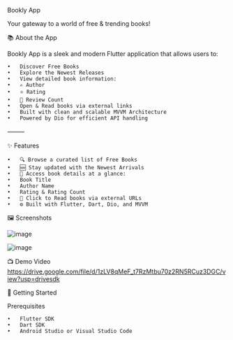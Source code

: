 Bookly App

Your gateway to a world of free & trending books!

📚 About the App

Bookly App is a sleek and modern Flutter application that allows users to:

	•	Discover Free Books
	•	Explore the Newest Releases
	•	View detailed book information:
	•	✍️ Author
	•	⭐ Rating
	•	🧮 Review Count
	•	Open & Read books via external links
	•	Built with clean and scalable MVVM Architecture
	•	Powered by Dio for efficient API handling

⸻

✨ Features

	•	🔍 Browse a curated list of Free Books
	•	🆕 Stay updated with the Newest Arrivals
	•	📖 Access book details at a glance:
	•	Book Title
	•	Author Name
	•	Rating & Rating Count
	•	🔗 Click to Read books via external URLs
	•	⚙️ Built with Flutter, Dart, Dio, and MVVM
 
🖼️ Screenshots

![image](https://github.com/user-attachments/assets/9cfb347a-c2f9-4f11-b5ee-63b74e4e2507)

![image](https://github.com/user-attachments/assets/bae49581-bbcd-4ef7-a19b-888db058eed9)


📺 Demo Video
https://drive.google.com/file/d/1zLV8qMeF_t7RzMtbu70z2RN5RCuz3DGC/view?usp=drivesdk


🚀 Getting Started

Prerequisites

	•	Flutter SDK
	•	Dart SDK
	•	Android Studio or Visual Studio Code


 
